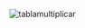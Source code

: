 ![tablamultiplicar](https://user-images.githubusercontent.com/30559667/103056120-1371b100-456a-11eb-8f5b-f7bc2d496f8b.PNG)


